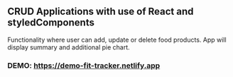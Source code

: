 ## CRUD Applications with use of React and styledComponents
Functionality where user can add, update or delete food products. App will display summary and additional pie chart.
### DEMO: https://demo-fit-tracker.netlify.app
